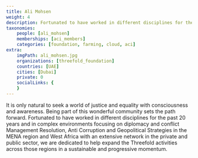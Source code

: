 ```yaml
---
title: Ali Mohsen
weight: 4
description: Fortunated to have worked in different disciplines for the past 20 years and in complex environments..
taxonomies:
    people: [ali_mohsen]
    memberships: [aci_members]
    categories: [foundation, farming, cloud, aci]
extra:
    imgPath: ali_mohsen.jpg
    organizations: [threefold_foundation]
    countries: [UAE]
    cities: [Dubai]
    private: 0
    socialLinks: {
    }
---
```


It is only natural to seek a world of justice and equality with consciousness and awareness. Being part of this wonderful community sets the path forward. Fortunated to have worked in different disciplines for the past 20 years and in complex environments focusing on diplomacy and conflict Management Resolution, Anti Corruption and Geopolitical Strategies in the MENA region and West Africa with an extensive network in the private and public sector, we are dedicated to help expand the Threefold activities across those regions in a sustainable and progressive momentum.
